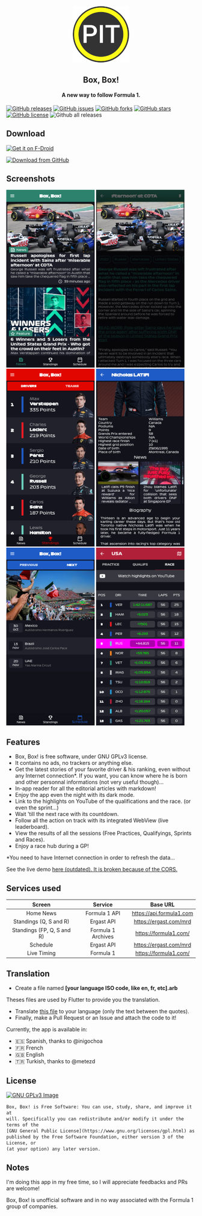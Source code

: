 <p align="center"><img src="assets/images/icon.png" width="150"></a></p> 
<h2 align="center"><b>Box, Box!</b></h2>
<h4 align="center">A new way to follow Formula 1.</h4>

[![GitHub releases](https://img.shields.io/github/release/BrightDV/BoxBox?style=for-the-badge)](https://github.com/BrightDV/BoxBox/releases/latest)
[![GitHub issues](https://img.shields.io/github/issues/BrightDV/BoxBox?style=for-the-badge)](https://github.com/BrightDV/BoxBox/issues)
[![GitHub forks](https://img.shields.io/github/forks/BrightDV/BoxBox?style=for-the-badge)](https://github.com/BrightDV/BoxBox/network)
[![GitHub stars](https://img.shields.io/github/stars/BrightDV/BoxBox?style=for-the-badge)](https://github.com/BrightDV/BoxBox/stargazers)
[![GitHub license](https://img.shields.io/github/license/BrightDV/BoxBox?style=for-the-badge)](https://github.com/BrightDV/BoxBox/blob/main/LICENSE)
![Github all releases](https://img.shields.io/github/downloads/BrightDV/BoxBox/total.svg?style=for-the-badge)


## Download

[<img src="https://fdroid.gitlab.io/artwork/badge/get-it-on.png"
     alt="Get it on F-Droid"
     height="80">](https://f-droid.org/packages/org.brightdv.boxbox/)

[<img src="https://img.shields.io/badge/GitHub-181717?logo=github&logoColor=white"
     alt="Download from GitHub"
     height="60">](https://github.com/BrightDV/BoxBox/releases/latest)

## Screenshots

[<img src="fastlane/metadata/android/en-US/images/phoneScreenshots/0.png" width="235">](fastlane/metadata/android/en-US/images/phoneScreenshots/0.png)
[<img src="fastlane/metadata/android/en-US/images/phoneScreenshots/1.png" width="235">](fastlane/metadata/android/en-US/images/phoneScreenshots/1.png)
[<img src="fastlane/metadata/android/en-US/images/phoneScreenshots/2.png" width="235">](fastlane/metadata/android/en-US/images/phoneScreenshots/2.png)
[<img src="fastlane/metadata/android/en-US/images/phoneScreenshots/3.png" width="235">](fastlane/metadata/android/en-US/images/phoneScreenshots/3.png)
[<img src="fastlane/metadata/android/en-US/images/phoneScreenshots/4.png" width="235">](fastlane/metadata/android/en-US/images/phoneScreenshots/4.png)
[<img src="fastlane/metadata/android/en-US/images/phoneScreenshots/5.png" width="235">](fastlane/metadata/android/en-US/images/phoneScreenshots/5.png)

## Features

- Box, Box! is free software, under GNU GPLv3 license.
- It contains no ads, no trackers or anything else.
- Get the latest stories of your favorite driver & his ranking, even without any Internet connection*. If you want, you can know where he is born and other personnal informations (not very useful though)...
- In-app reader for all the editorial articles with markdown!
- Enjoy the app even the night with its dark mode.
- Link to the highlights on YouTube of the qualifications and the race. (or even the sprint...)
- Wait 'till the next race with its countdown.
- Follow all the action on track with its integrated WebView (live leaderboard).
- View the results of all the sessions (Free Practices, Qualifyings, Sprints and Races).
- Enjoy a race hub during a GP!

*You need to have Internet connection in order to refresh the data...

See the live demo [here (outdated). It is broken because of the CORS.](https://brightdv.github.io)

## Services used
| Screen  | Service          | Base URL |
| :---------------: |:---------------:| :---------------:|
| Home News  | Formula 1 API |  https://api.formula1.com |
| Standings (Q, S and R)  | Ergast API |  https://ergast.com/mrd |
| Standings (FP, Q, S and R)  | Formula 1 Archives |  https://formula1.com/ |
| Schedule  |  Ergast API |  https://ergast.com/mrd |
| Live Timing |  Formula 1 |  https://formula1.com/ |

## Translation
- Create a file named **[your language ISO code, like en, fr, etc].arb**

Theses files are used by Flutter to provide you the translation.
- Translate [this file](lib/l10n/app_en.arb) to your language (only the text between the quotes).
- Finally, make a Pull Request or an Issue and attach the code to it!

Currently, the app is available in:

- 🇪🇸 Spanish, thanks to @inigochoa
- 🇫🇷 French
- 🇬🇧 English
- 🇹🇷 Turkish, thanks to @metezd

## License
[![GNU GPLv3 Image](https://www.gnu.org/graphics/gplv3-127x51.png)](https://www.gnu.org/licenses/gpl-3.0.en.html)  

```
Box, Box! is Free Software: You can use, study, share, and improve it at
will. Specifically you can redistribute and/or modify it under the terms of the
[GNU General Public License](https://www.gnu.org/licenses/gpl.html) as
published by the Free Software Foundation, either version 3 of the License, or
(at your option) any later version.
```

## Notes
I'm doing this app in my free time, so I will appreciate feedbacks and PRs are welcome!

Box, Box! is unofficial software and in no way associated with the Formula 1 group of companies.
